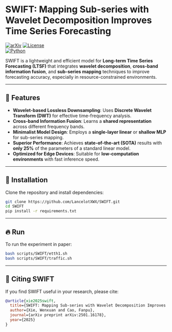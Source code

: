 # SWIFT: Mapping Sub-series with Wavelet Decomposition Improves Time Series Forecasting

[![arXiv](https://img.shields.io/badge/arXiv-2501.16178-B31B1B.svg)](https://arxiv.org/abs/2501.16178)
[![License](https://img.shields.io/badge/license-MIT-blue.svg)](LICENSE)  
[![Python](https://img.shields.io/badge/python-3.9%2B-blue)](https://www.python.org/)  

SWIFT is a lightweight and efficient model for **Long-term Time Series Forecasting (LTSF)** that integrates **wavelet decomposition**, **cross-band information fusion**, and **sub-series mapping** techniques to improve forecasting accuracy, especially in resource-constrained environments.  

---

## 🚀 Features  

- **Wavelet-based Lossless Downsampling**: Uses **Discrete Wavelet Transform (DWT)** for effective time-frequency analysis.  
- **Cross-band Information Fusion**: Learns a **shared representation** across different frequency bands.  
- **Minimalist Model Design**: Employs a **single-layer linear** or **shallow MLP** for sub-series mapping.  
- **Superior Performance**: Achieves **state-of-the-art (SOTA)** results with **only 25%** of the parameters of a standard linear model.  
- **Optimized for Edge Devices**: Suitable for **low-computation environments** with fast inference speed.  

---

## 🔧 Installation  

Clone the repository and install dependencies:  

```bash
git clone https://github.com/LancelotXWX/SWIFT.git
cd SWIFT
pip install -r requirements.txt
```

---

## 🔥 Run

To run the experiment in paper:
```bash
bash scripts/SWIFT/etth1.sh
bash scripts/SWIFT/traffic.sh
```

---

## 📌 Citing SWIFT  

If you find SWIFT useful in your research, please cite:  

```bibtex
@article{xie2025swift,
  title={SWIFT: Mapping Sub-series with Wavelet Decomposition Improves Time Series Forecasting},
  author={Xie, Wenxuan and Cao, Fanpu},
  journal={arXiv preprint arXiv:2501.16178},
  year={2025}
}
```
